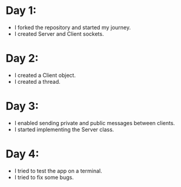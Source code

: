 # Day 1:
- I forked the repository and started my journey.
- I created Server and Client sockets.


# Day 2:
- I created a Client object.
- I created a thread.

# Day 3:
- I enabled sending private and public messages between clients.
- I started implementing the Server class.

# Day 4:
- I tried to test the app on a terminal.
- I tried to fix some bugs.

